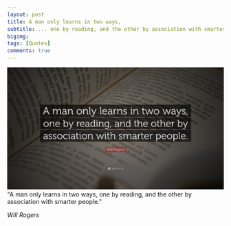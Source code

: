 ```yaml
---
layout: post
title: A man only learns in two ways,
subtitle: ... one by reading, and the other by association with smarter people.
bigimg:
tags: [Quotes]
comments: true
---
```


![quote](/img/quote.jpg)
"A man only learns in two ways, one by reading, and the other by association with smarter people."

_*Will Rogers*_

